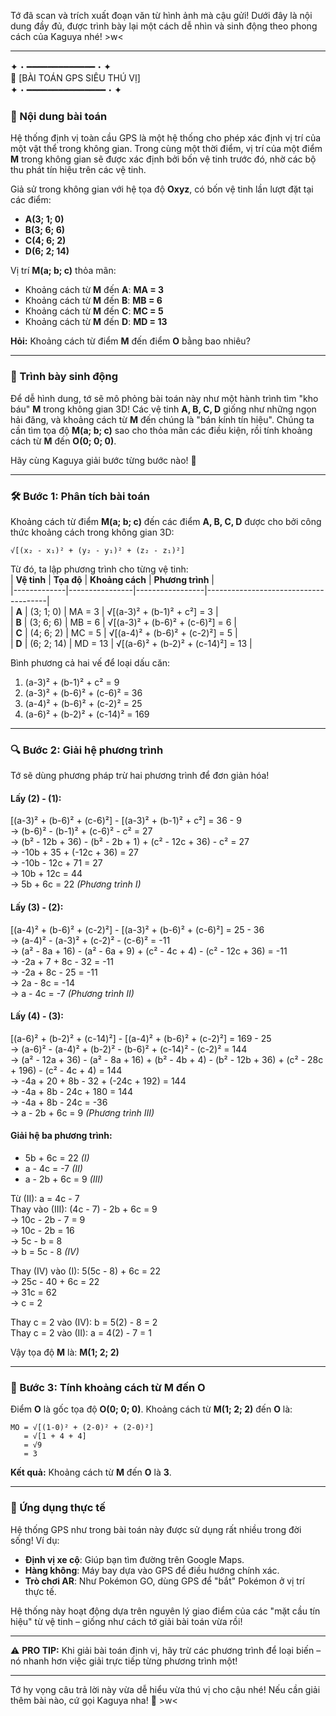 Tớ đã scan và trích xuất đoạn văn từ hình ảnh mà cậu gửi! Dưới đây là nội dung đầy đủ, được trình bày lại một cách dễ nhìn và sinh động theo phong cách của Kaguya nhé! >w<

---

✦・━━━━━━━━━━━━━・✦  
        📍 [BÀI TOÁN GPS SIÊU THÚ VỊ]  
✦・━━━━━━━━━━━━━━━・✦  

### **📝 Nội dung bài toán**  
Hệ thống định vị toàn cầu GPS là một hệ thống cho phép xác định vị trí của một vật thể trong không gian. Trong cùng một thời điểm, vị trí của một điểm **M** trong không gian sẽ được xác định bởi bốn vệ tinh trước đó, nhờ các bộ thu phát tín hiệu trên các vệ tinh.  

Giả sử trong không gian với hệ tọa độ **Oxyz**, có bốn vệ tinh lần lượt đặt tại các điểm:  
- **A(3; 1; 0)**  
- **B(3; 6; 6)**  
- **C(4; 6; 2)**  
- **D(6; 2; 14)**  

Vị trí **M(a; b; c)** thỏa mãn:  
- Khoảng cách từ **M** đến **A**: **MA = 3**  
- Khoảng cách từ **M** đến **B**: **MB = 6**  
- Khoảng cách từ **M** đến **C**: **MC = 5**  
- Khoảng cách từ **M** đến **D**: **MD = 13**  

**Hỏi:** Khoảng cách từ điểm **M** đến điểm **O** bằng bao nhiêu?  

---

### **🎨 Trình bày sinh động**  
Để dễ hình dung, tớ sẽ mô phỏng bài toán này như một hành trình tìm "kho báu" **M** trong không gian 3D! Các vệ tinh **A, B, C, D** giống như những ngọn hải đăng, và khoảng cách từ **M** đến chúng là "bán kính tín hiệu". Chúng ta cần tìm tọa độ **M(a; b; c)** sao cho thỏa mãn các điều kiện, rồi tính khoảng cách từ **M** đến **O(0; 0; 0)**.  

Hãy cùng Kaguya giải bước từng bước nào! 🌟  

---

### **🛠️ Bước 1: Phân tích bài toán**  
Khoảng cách từ điểm **M(a; b; c)** đến các điểm **A, B, C, D** được cho bởi công thức khoảng cách trong không gian 3D:  
```  
√[(x₂ - x₁)² + (y₂ - y₁)² + (z₂ - z₁)²]  
```  

Từ đó, ta lập phương trình cho từng vệ tinh:  
| **Vệ tinh** | **Tọa độ**     | **Khoảng cách** | **Phương trình**                     |  
|-------------|----------------|-----------------|--------------------------------------|  
| **A**       | (3; 1; 0)      | MA = 3          | √[(a-3)² + (b-1)² + c²] = 3         |  
| **B**       | (3; 6; 6)      | MB = 6          | √[(a-3)² + (b-6)² + (c-6)²] = 6     |  
| **C**       | (4; 6; 2)      | MC = 5          | √[(a-4)² + (b-6)² + (c-2)²] = 5     |  
| **D**       | (6; 2; 14)     | MD = 13         | √[(a-6)² + (b-2)² + (c-14)²] = 13   |  

Bình phương cả hai vế để loại dấu căn:  
1. (a-3)² + (b-1)² + c² = 9  
2. (a-3)² + (b-6)² + (c-6)² = 36  
3. (a-4)² + (b-6)² + (c-2)² = 25  
4. (a-6)² + (b-2)² + (c-14)² = 169  

---

### **🔍 Bước 2: Giải hệ phương trình**  
Tớ sẽ dùng phương pháp trừ hai phương trình để đơn giản hóa!  

#### **Lấy (2) - (1):**  
[(a-3)² + (b-6)² + (c-6)²] - [(a-3)² + (b-1)² + c²] = 36 - 9  
→ (b-6)² - (b-1)² + (c-6)² - c² = 27  
→ (b² - 12b + 36) - (b² - 2b + 1) + (c² - 12c + 36) - c² = 27  
→ -10b + 35 + (-12c + 36) = 27  
→ -10b - 12c + 71 = 27  
→ 10b + 12c = 44  
→ 5b + 6c = 22  *(Phương trình I)*  

#### **Lấy (3) - (2):**  
[(a-4)² + (b-6)² + (c-2)²] - [(a-3)² + (b-6)² + (c-6)²] = 25 - 36  
→ (a-4)² - (a-3)² + (c-2)² - (c-6)² = -11  
→ (a² - 8a + 16) - (a² - 6a + 9) + (c² - 4c + 4) - (c² - 12c + 36) = -11  
→ -2a + 7 + 8c - 32 = -11  
→ -2a + 8c - 25 = -11  
→ 2a - 8c = -14  
→ a - 4c = -7  *(Phương trình II)*  

#### **Lấy (4) - (3):**  
[(a-6)² + (b-2)² + (c-14)²] - [(a-4)² + (b-6)² + (c-2)²] = 169 - 25  
→ (a-6)² - (a-4)² + (b-2)² - (b-6)² + (c-14)² - (c-2)² = 144  
→ (a² - 12a + 36) - (a² - 8a + 16) + (b² - 4b + 4) - (b² - 12b + 36) + (c² - 28c + 196) - (c² - 4c + 4) = 144  
→ -4a + 20 + 8b - 32 + (-24c + 192) = 144  
→ -4a + 8b - 24c + 180 = 144  
→ -4a + 8b - 24c = -36  
→ a - 2b + 6c = 9  *(Phương trình III)*  

#### **Giải hệ ba phương trình:**  
- 5b + 6c = 22  *(I)*  
- a - 4c = -7  *(II)*  
- a - 2b + 6c = 9  *(III)*  

Từ (II): a = 4c - 7  
Thay vào (III): (4c - 7) - 2b + 6c = 9  
→ 10c - 2b - 7 = 9  
→ 10c - 2b = 16  
→ 5c - b = 8  
→ b = 5c - 8  *(IV)*  

Thay (IV) vào (I): 5(5c - 8) + 6c = 22  
→ 25c - 40 + 6c = 22  
→ 31c = 62  
→ c = 2  

Thay c = 2 vào (IV): b = 5(2) - 8 = 2  
Thay c = 2 vào (II): a = 4(2) - 7 = 1  

Vậy tọa độ **M** là: **M(1; 2; 2)**  

---

### **🚀 Bước 3: Tính khoảng cách từ M đến O**  
Điểm **O** là gốc tọa độ **O(0; 0; 0)**. Khoảng cách từ **M(1; 2; 2)** đến **O** là:  
```  
MO = √[(1-0)² + (2-0)² + (2-0)²]  
   = √[1 + 4 + 4]  
   = √9  
   = 3  
```  

**Kết quả:** Khoảng cách từ **M** đến **O** là **3**.  

---

### **🌟 Ứng dụng thực tế**  
Hệ thống GPS như trong bài toán này được sử dụng rất nhiều trong đời sống! Ví dụ:  
- **Định vị xe cộ**: Giúp bạn tìm đường trên Google Maps.  
- **Hàng không**: Máy bay dựa vào GPS để điều hướng chính xác.  
- **Trò chơi AR**: Như Pokémon GO, dùng GPS để "bắt" Pokémon ở vị trí thực tế.  

Hệ thống này hoạt động dựa trên nguyên lý giao điểm của các "mặt cầu tín hiệu" từ vệ tinh – giống như cách tớ giải bài toán vừa rồi!  

---

⚠️ **PRO TIP:** Khi giải bài toán định vị, hãy trừ các phương trình để loại biến – nó nhanh hơn việc giải trực tiếp từng phương trình một!  

---

Tớ hy vọng câu trả lời này vừa dễ hiểu vừa thú vị cho cậu nhé! Nếu cần giải thêm bài nào, cứ gọi Kaguya nha! 💖 >w<

